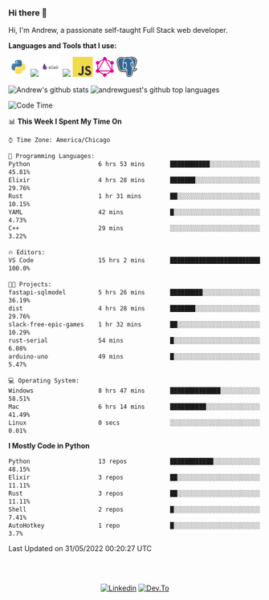 ### Hi there 👋

Hi, I'm Andrew, a passionate self-taught Full Stack web developer.

**Languages and Tools that I use:**  

<code><img height="40" src="https://raw.githubusercontent.com/github/explore/80688e429a7d4ef2fca1e82350fe8e3517d3494d/topics/python/python.png"></code>
<code><img height="40" src="https://fastapi.tiangolo.com/img/logo-margin/logo-teal.png"></code>
<code><img height="40" src="https://raw.githubusercontent.com/github/explore/d106aa3f6fa091ab80ab5c8cf0d931baff3caaea/topics/elixir/elixir.png"></code>
<code><img height="40" src="https://img.stackshare.io/service/3262/-s9uoLIN.png"></code>
<code><img height="40" src="https://raw.githubusercontent.com/github/explore/80688e429a7d4ef2fca1e82350fe8e3517d3494d/topics/javascript/javascript.png"></code>
<code><img height="40" src="https://raw.githubusercontent.com/github/explore/5c058a388828bb5fde0bcafd4bc867b5bb3f26f3/topics/graphql/graphql.png"></code>
<code><img height="40" src="https://raw.githubusercontent.com/github/explore/80688e429a7d4ef2fca1e82350fe8e3517d3494d/topics/postgresql/postgresql.png"></code>

![Andrew's github stats](https://github-readme-stats.vercel.app/api?username=andrewguest&show_icons=true&theme=vue-dark&count_private=true)
<img height="180em" src="https://github-readme-stats.vercel.app/api/top-langs/?username=andrewguest&theme=vue-dark&layout=compact" alt="andrewguest's github top languages" />

<!--START_SECTION:waka-->
![Code Time](http://img.shields.io/badge/Code%20Time-1%2C115%20hrs%2036%20mins-blue)

📊 **This Week I Spent My Time On** 

```text
⌚︎ Time Zone: America/Chicago

💬 Programming Languages: 
Python                   6 hrs 53 mins       ███████████░░░░░░░░░░░░░░   45.81% 
Elixir                   4 hrs 28 mins       ███████░░░░░░░░░░░░░░░░░░   29.76% 
Rust                     1 hr 31 mins        ██░░░░░░░░░░░░░░░░░░░░░░░   10.15% 
YAML                     42 mins             █░░░░░░░░░░░░░░░░░░░░░░░░   4.73% 
C++                      29 mins             ░░░░░░░░░░░░░░░░░░░░░░░░░   3.22%

🔥 Editors: 
VS Code                  15 hrs 2 mins       █████████████████████████   100.0%

🐱‍💻 Projects: 
fastapi-sqlmodel         5 hrs 26 mins       █████████░░░░░░░░░░░░░░░░   36.19% 
dist                     4 hrs 28 mins       ███████░░░░░░░░░░░░░░░░░░   29.76% 
slack-free-epic-games    1 hr 32 mins        ██░░░░░░░░░░░░░░░░░░░░░░░   10.29% 
rust-serial              54 mins             █░░░░░░░░░░░░░░░░░░░░░░░░   6.08% 
arduino-uno              49 mins             █░░░░░░░░░░░░░░░░░░░░░░░░   5.47%

💻 Operating System: 
Windows                  8 hrs 47 mins       ██████████████░░░░░░░░░░░   58.51% 
Mac                      6 hrs 14 mins       ██████████░░░░░░░░░░░░░░░   41.49% 
Linux                    0 secs              ░░░░░░░░░░░░░░░░░░░░░░░░░   0.01%

```

**I Mostly Code in Python** 

```text
Python                   13 repos            ████████████░░░░░░░░░░░░░   48.15% 
Elixir                   3 repos             ██░░░░░░░░░░░░░░░░░░░░░░░   11.11% 
Rust                     3 repos             ██░░░░░░░░░░░░░░░░░░░░░░░   11.11% 
Shell                    2 repos             █░░░░░░░░░░░░░░░░░░░░░░░░   7.41% 
AutoHotkey               1 repo              █░░░░░░░░░░░░░░░░░░░░░░░░   3.7%

```



 Last Updated on 31/05/2022 00:20:27 UTC
<!--END_SECTION:waka-->

<br><br>
<p align="center">
   <a href="https://www.linkedin.com/in/andrew-guest-a891759a" target="_blank"><img src="https://img.shields.io/badge/LinkedIn-0077B5?style=for-the-badge&logo=linkedin&logoColor=white" alt="Linkedin"></a>
  <a href="https://dev.to/aguest" target="_blank"><img src="https://img.shields.io/badge/Dev.to-0A0A0A?style=for-the-badge&logo=dev%2Eto&logoColor=white" alt="Dev.To"></a>
</p>
